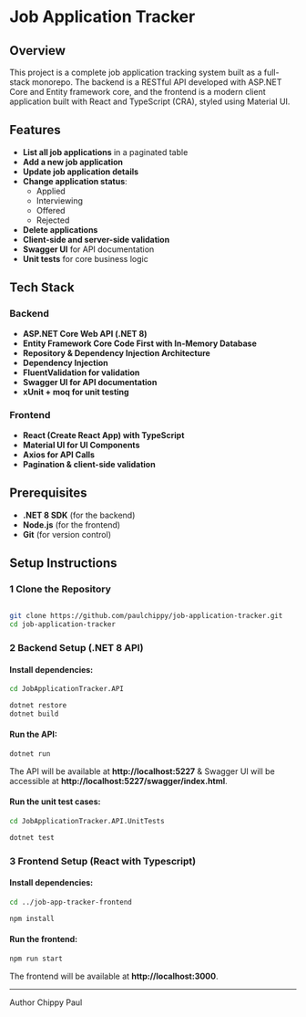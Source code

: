 # Job Application Tracker

## Overview
This project is a complete job application tracking system built as a full-stack monorepo. The backend is a RESTful API developed with ASP.NET Core and Entity framework core, and the frontend is a modern client application built with React and TypeScript (CRA), styled using Material UI.

## Features
- **List all job applications** in a paginated table
- **Add a new job application**
- **Update job application details**
- **Change application status**:
  - Applied
  - Interviewing
  - Offered
  - Rejected
- **Delete applications**
- **Client-side and server-side validation**
- **Swagger UI** for API documentation
- **Unit tests** for core business logic

## Tech Stack
### Backend
- **ASP.NET Core Web API (.NET 8)**
- **Entity Framework Core Code First with In-Memory Database**
- **Repository & Dependency Injection Architecture**
- **Dependency Injection**
- **FluentValidation for validation**
- **Swagger UI for API documentation**
- **xUnit + moq for unit testing**

### Frontend
- **React (Create React App) with TypeScript**
- **Material UI for UI Components**
- **Axios for API Calls**
- **Pagination & client-side validation**

## Prerequisites
- **.NET 8 SDK** (for the backend)
- **Node.js** (for the frontend)
- **Git** (for version control)

## Setup Instructions

### 1 Clone the Repository
```sh

git clone https://github.com/paulchippy/job-application-tracker.git
cd job-application-tracker
```

### 2 Backend Setup (.NET 8 API)
#### Install dependencies:
```sh
cd JobApplicationTracker.API
```
```sh
dotnet restore
dotnet build
```

#### Run the API:
```sh
dotnet run
```
The API will be available at **http://localhost:5227** & Swagger UI will be accessible  at **http://localhost:5227/swagger/index.html**.

#### Run the unit test cases:
```sh
cd JobApplicationTracker.API.UnitTests
```
```sh
dotnet test
```

### 3 Frontend Setup (React with Typescript)
#### Install dependencies:
```sh
cd ../job-app-tracker-frontend
```
```sh
npm install
```
#### Run the frontend:
```sh
npm run start
```
The frontend will be available at **http://localhost:3000**.

---

Author
Chippy Paul